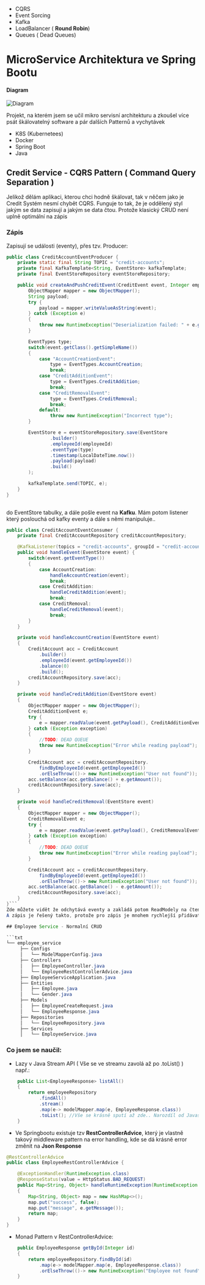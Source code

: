 - CQRS
- Event Sorcing
- Kafka
- LoadBalancer ( **Round Robin**)
- Queues ( Dead Queues)


# MicroService Architektura ve Spring Bootu

#### Diagram
![Diagram](https://raw.githubusercontent.com/ztomas-codes/SpringBoot-MicroServices/refs/heads/main/diagram.svg)


Projekt, na kterém jsem se učil mikro servisní architekturu a zkoušel více psát škálovatelný software a pár dalších Patternů a vychytávek
- K8S (Kubernetees)
- Docker
- Spring Boot
- Java

## Credit Service - CQRS Pattern ( Command Query Separation )
Jelikož dělám aplikaci, kterou chci hodně škálovat, tak v něčem jako je Credit Systém nesmí chybět CQRS.
Funguje to tak, že je oddělený styl jakým se data zapisují a jakým se data čtou. Protože klasický CRUD není uplně optimální na zápis

### Zápis
Zapisují se události (eventy), přes tzv. Producer:
```java
public class CreditAccountEventProducer {
    private static final String TOPIC = "credit-accounts";
    private final KafkaTemplate<String, EventStore> kafkaTemplate;
    private final EventStoreRepository eventStoreRepository;

    public void createAndPushCreditEvent(CreditEvent event, Integer employeeId){
        ObjectMapper mapper = new ObjectMapper();
        String payload;
        try {
            payload = mapper.writeValueAsString(event);
        } catch (Exception e)
        {
            throw new RuntimeException("Deserialization failed: " + e.getMessage());
        }

        EventTypes type;
        switch(event.getClass().getSimpleName())
        {
            case "AccountCreationEvent":
                type = EventTypes.AccountCreation;
                break;
            case "CreditAdditionEvent":
                type = EventTypes.CreditAddition;
                break;
            case "CreditRemovalEvent":
                type = EventTypes.CreditRemoval;
                break;
            default:
                throw new RuntimeException("Incorrect type");
        }

        EventStore e = eventStoreRepository.save(EventStore
                .builder()
                .employeeId(employeeId)
                .eventType(type)
                .timestamp(LocalDateTime.now())
                .payload(payload)
                .build()
        );

        kafkaTemplate.send(TOPIC, e);
    }
}
     
```
do EventStore tabulky, a dále pošle event na **Kafku**. Mám potom listener který poslouchá od kafky eventy a dále s němi manipuluje..
```java
public class CreditAccountEventConsumer {
    private final CreditAccountRepository creditAccountRepository;

    @KafkaListener(topics = "credit-accounts", groupId = "credit-account-group")
    public void handleEvent(EventStore event) {
        switch(event.getEventType())
        {
            case AccountCreation:
                handleAccountCreation(event);
                break;
            case CreditAddition:
                handleCreditAddition(event);
                break;
            case CreditRemoval:
                handleCreditRemoval(event);
                break;
        }
    }

    private void handleAccountCreation(EventStore event)
    {
        CreditAccount acc = CreditAccount
            .builder()
            .employeeId(event.getEmployeeId())
            .balance(0)
            .build();
        creditAccountRepository.save(acc);
    }

    private void handleCreditAddition(EventStore event)
    {
        ObjectMapper mapper = new ObjectMapper();
        CreditAdditionEvent e;
        try { 
            e = mapper.readValue(event.getPayload(), CreditAdditionEvent.class );
        } catch (Exception exception)
        {
            //TODO: DEAD QUEUE
            throw new RuntimeException("Error while reading payload");
        }

        CreditAccount acc = creditAccountRepository.
            findByEmployeeId(event.getEmployeeId())
            .orElseThrow(()-> new RuntimeException("User not found")); //TODO: DEAD QUEUE
        acc.setBalance(acc.getBalance() + e.getAmount());
        creditAccountRepository.save(acc); 
    }

    private void handleCreditRemoval(EventStore event)
    {
        ObjectMapper mapper = new ObjectMapper();
        CreditRemovalEvent e;
        try { 
            e = mapper.readValue(event.getPayload(), CreditRemovalEvent.class );
        } catch (Exception exception)
        {
            //TODO: DEAD QUEUE
            throw new RuntimeException("Error while reading payload");
        }

        CreditAccount acc = creditAccountRepository.
            findByEmployeeId(event.getEmployeeId())
            .orElseThrow(()-> new RuntimeException("User not found")); //TODO: DEAD QUEUE
        acc.setBalance(acc.getBalance() - e.getAmount());
        creditAccountRepository.save(acc); 
    }
}```
Zde můžete vidět že odchytává eventy a zakládá potom ReadModely na čtení v tabulce credit_account (Nachovaný aktualní kreditový stav = Rychlé čtení).
A zápis je řešený takto, protože pro zápis je mnohem rychlejší přidávat, než dělat update nebo delete, jelikož by musel locknout řádek přepsat atd..

## Employee Service - Normalní CRUD

```txt
└── employee_service
     ├── Configs
     │   └── ModelMapperConfig.java
     ├── Controllers
     │   ├── EmployeeController.java
     │   └── EmployeeRestControllerAdvice.java
     ├── EmployeeServiceApplication.java
     ├── Entities
     │   ├── Employee.java
     │   └── Gender.java
     ├── Models
     │   ├── EmployeeCreateRequest.java
     │   └── EmployeeResponse.java
     ├── Repositories
     │   └── EmployeeRepository.java
     ├── Services
     │   └── EmployeeService.java
```

### Co jsem se naučil:
- Lazy v Java Stream API ( Vše se ve streamu zavolá až po .toList() ) např.:
```java
    public List<EmployeeResponse> listAll()
    {
        return employeeRepository
            .findAll()
            .stream()
            .map(e-> modelMapper.map(e, EmployeeResponse.class))
            .toList(); //Vše se krásně sputí až zde.. Narozdíl od Javascriptu kde to tak není
    }
```
- Ve Springbootu existuje tzv **RestControllerAdvice**, který je vlastně takový middleware pattern na error handling, kde se dá krásně error změnit na **Json Response**
```java
@RestControllerAdvice
public class EmployeeRestControllerAdvice {

    @ExceptionHandler(RuntimeException.class)
    @ResponseStatus(value = HttpStatus.BAD_REQUEST)
    public Map<String, Object> handleRuntimeException(RuntimeException e)
    {
        Map<String, Object> map = new HashMap<>();
        map.put("success", false);
        map.put("message", e.getMessage());
        return map;
    }
}
```
- Monad Pattern v RestControllerAdvice:
```java
    public EmployeeResponse getById(Integer id)
    {
        return employeeRepository.findById(id)
            .map(e-> modelMapper.map(e, EmployeeResponse.class))
            .orElseThrow(()-> new RuntimeException("Employee not found")); //<- Monad Pattern
    }
```
